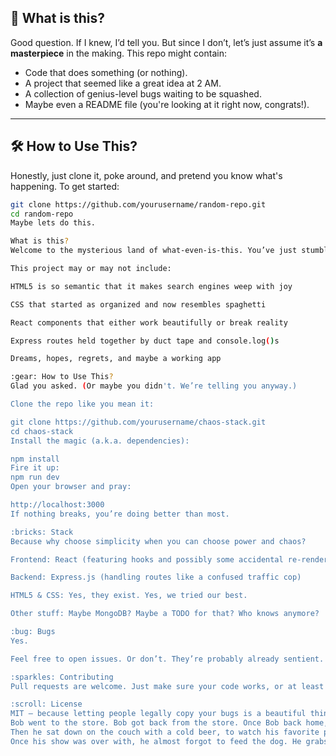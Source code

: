 ## 🤷 What is this?
Good question. If I knew, I’d tell you. But since I don’t, let’s just assume it’s **a masterpiece** in the making. This repo might contain:
- Code that does something (or nothing).
- A project that seemed like a great idea at 2 AM.
- A collection of genius-level bugs waiting to be squashed.
- Maybe even a README file (you're looking at it right now, congrats!).

---

## 🛠 How to Use This?
Honestly, just clone it, poke around, and pretend you know what's happening. To get started:

```bash
git clone https://github.com/yourusername/random-repo.git
cd random-repo
Maybe lets do this.

What is this?
Welcome to the mysterious land of what-even-is-this. You’ve just stumbled upon a full-stack application that was probably born during a caffeine-fueled midnight coding session and has since taken on a life of its own.

This project may or may not include:

HTML5 is so semantic that it makes search engines weep with joy

CSS that started as organized and now resembles spaghetti

React components that either work beautifully or break reality

Express routes held together by duct tape and console.log()s

Dreams, hopes, regrets, and maybe a working app

:gear: How to Use This?
Glad you asked. (Or maybe you didn't. We’re telling you anyway.)

Clone the repo like you mean it:

git clone https://github.com/yourusername/chaos-stack.git
cd chaos-stack
Install the magic (a.k.a. dependencies):

npm install
Fire it up:
npm run dev
Open your browser and pray:

http://localhost:3000
If nothing breaks, you’re doing better than most.

:bricks: Stack
Because why choose simplicity when you can choose power and chaos?

Frontend: React (featuring hooks and possibly some accidental re-renders)

Backend: Express.js (handling routes like a confused traffic cop)

HTML5 & CSS: Yes, they exist. Yes, we tried our best.

Other stuff: Maybe MongoDB? Maybe a TODO for that? Who knows anymore?

:bug: Bugs
Yes.

Feel free to open issues. Or don’t. They’re probably already sentient.

:sparkles: Contributing
Pull requests are welcome. Just make sure your code works, or at least looks like it should. Bonus points for witty comments.

:scroll: License
MIT – because letting people legally copy your bugs is a beautiful thing.
Bob went to the store. Bob got back from the store. Once Bob back home, he put everything away. 
Then he sat down on the couch with a cold beer, to watch his favorite program on TV.
Once his show was over with, he almost forgot to feed the dog. He grabs sparky his bowl of water and food, placing it gently down on the kitchen floor. Then he heads to his fridge to make him some something to eat. Bob opened up the fridge to no surprise to him, he had almost a 6-pack of beer one slice of old looking ham, a slice of cheese that looks like it has been stomped on. And some bread left that almost felt like bricks. He left her alone... He was trying to keep himself, busy. But all he could think about was her, how she might be doing, if she still loved him. 